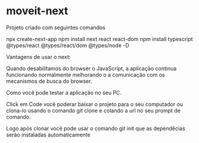 # moveit-next

Projeto criado com seguintes comandos

npx create-next-app
npm install next react react-dom
npm install typescript @types/react @types/react/dom @types/node -D

Vantagens de usar o next:

Quando desabilitamos do browser o JavaScript, a aplicação continua funcionando normalmente
melhorando o a comunicação com os mecanismos de busca do browser.

Como você pode testar a aplicação no seu PC.

Click em Code você poderar baixar o projeto para o seu computador ou clona-lo usando o comando
git clone e colando a url no seu prompt de comando.

Logo após clonar você pode usar o comando git init que as dependêcias serão instaladas automaticamente



